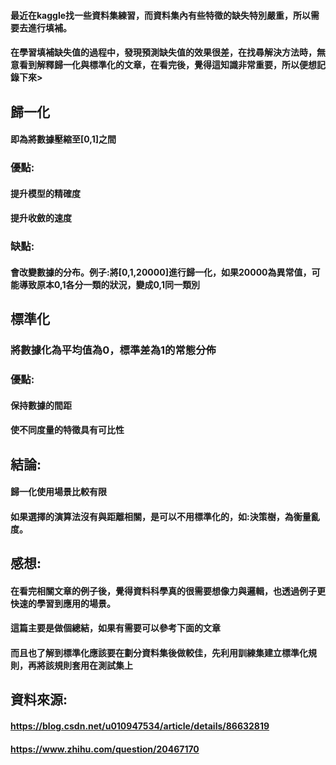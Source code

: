 #### 最近在kaggle找一些資料集練習，而資料集內有些特徵的缺失特別嚴重，所以需要去進行填補。
#### 在學習填補缺失值的過程中，發現預測缺失值的效果很差，在找尋解決方法時，無意看到解釋歸一化與標準化的文章，在看完後，覺得這知識非常重要，所以便想記錄下來>

## 歸一化
#### 即為將數據壓縮至[0,1]之間
### 優點:
####   提升模型的精確度
####   提升收斂的速度
### 缺點:
####   會改變數據的分布。例子:將[0,1,20000]進行歸一化，如果20000為異常值，可能導致原本0,1各分一類的狀況，變成0,1同一類別
## 標準化
### 將數據化為平均值為0，標準差為1的常態分佈
### 優點:
####   保持數據的間距
####   使不同度量的特徵具有可比性


## 結論:
#### 歸一化使用場景比較有限
#### 如果選擇的演算法沒有與距離相關，是可以不用標準化的，如:決策樹，為衡量亂度。

## 感想:
#### 在看完相關文章的例子後，覺得資料科學真的很需要想像力與邏輯，也透過例子更快速的學習到應用的場景。
#### 這篇主要是做個總結，如果有需要可以參考下面的文章
#### 而且也了解到標準化應該要在劃分資料集後做較佳，先利用訓練集建立標準化規則，再將該規則套用在測試集上

## 資料來源:
#### https://blog.csdn.net/u010947534/article/details/86632819
#### https://www.zhihu.com/question/20467170
